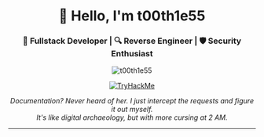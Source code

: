 <div align="center">
  <h1>👋 Hello, I'm t00th1e55</h1>
  <h3>🧱 Fullstack Developer | 🔍 Reverse Engineer | 🛡️ Security Enthusiast</h3>

<img src="https://komarev.com/ghpvc/?username=t00th1e55&label=Profile%20views&color=0e75b6&style=flat" alt="t00th1e55" />
  
  <p>
    <a href="https://tryhackme.com/p/t00thLe55" target="_blank">
      <img src="https://tryhackme-badges.s3.amazonaws.com/t00thLe55.png" alt="TryHackMe">
    </a>    
  </p>
  
  <p>
    <i>
      Documentation? Never heard of her. I just intercept the requests and figure it out myself. <br />
      It's like digital archaeology, but with more cursing at 2 AM.
    </i>
  </p>
</div>

---
